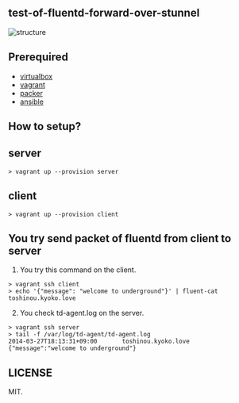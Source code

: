 test-of-fluentd-forward-over-stunnel
------------------------------------

![structure](https://cloud.githubusercontent.com/assets/72997/2545534/25e8df9e-b619-11e3-9105-078cf42d2450.jpg)

Prerequired
-----------

- [virtualbox](https://www.virtualbox.org/)
- [vagrant](http://www.vagrantup.com/)
- [packer](http://www.packer.io/)
- [ansible](http://www.packer.io/)

How to setup?
-------------

## server

```
> vagrant up --provision server
```

## client

```
> vagrant up --provision client
```

You try send packet of fluentd from client to server
----------------------------------------------------

1. You try this command on the client.

```
> vagrant ssh client
> echo '{"message": "welcome to underground"}' | fluent-cat toshinou.kyoko.love
```

2. You check td-agent.log on the server.

```
> vagrant ssh server
> tail -f /var/log/td-agent/td-agent.log
2014-03-27T18:13:31+09:00       toshinou.kyoko.love     {"message":"welcome to underground"}
```

LICENSE
-------
MIT.
